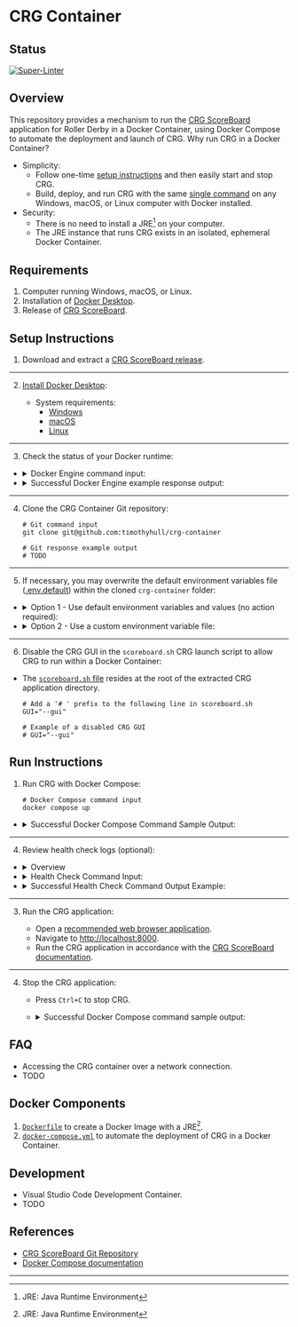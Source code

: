 # CRG Container

## Status

[![Super-Linter](https://github.com/timothyhull/crg-container/actions/workflows/lint-files.yml/badge.svg)](https://github.com/marketplace/actions/super-linter)

## Overview

This repository provides a mechanism to run the [CRG ScoreBoard](https://github.com/rollerderby/scoreboard "CRG ScoreBoard Git Repository") application for Roller Derby in a Docker Container, using Docker Compose to automate the deployment and launch of CRG.  Why run CRG in a Docker Container?

- Simplicity:
  - Follow one-time [setup instructions](#setup-instructions "Setup Instructions") and then easily start and stop CRG.
  - Build, deploy, and run CRG with the same [single command](#run-instructions "Run Instructions") on any Windows, macOS, or Linux computer with Docker installed.
- Security:
  - There is no need to install a JRE[^1] on your computer.
  - The JRE instance that runs CRG exists in an isolated, ephemeral Docker Container.

## Requirements

1. Computer running Windows, macOS, or Linux.
2. Installation of [Docker Desktop](https://www.docker.com/products/docker-desktop "Download Docker Desktop").
3. Release of [CRG ScoreBoard](https://github.com/rollerderby/scoreboard/releases "CRG ScoreBoard Releases").

## Setup Instructions

1. Download and extract a [CRG ScoreBoard release](https://github.com/rollerderby/scoreboard/releases "CRG ScoreBoard Releases").

---

2. [Install Docker Desktop](https://docs.docker.com/desktop "Docker Desktop Installation"):

    - System requirements:
        - [Windows](https://docs.docker.com/desktop/install/windows-install "Docker Desktop for Windows System Requirements")
        - [macOS](https://docs.docker.com/desktop/install/mac-install "Docker Desktop for macOS System Requirements")
        - [Linux](https://docs.docker.com/desktop/install/linux-install "Docker Desktop for Linux System Requirements")

---

3. Check the status of your Docker runtime:

- <details>
    <summary>
      Docker Engine command input:
    </summary>

    ```shell
    docker --version
    ```

  </details>

- <details>
    <summary>
      Successful Docker Engine example response output:
    </summary>


    ```shell
    Docker version 26.0.0, build 2ae903e
    ```

</details>

---

4. Clone the CRG Container Git repository:

    ```shell
    # Git command input
    git clone git@github.com:timothyhull/crg-container
    ```

    ```shell
    # Git response example output
    # TODO
    ```

---

5. If necessary, you may overwrite the default environment variables file ([.env.default](https://github.com/timothyhull/crg-container/blob/main/.env.default "Default Environment Variables File")) within the cloned `crg-container` folder:

- <details>
    <summary>
      Option 1 - Use default environment variables and values (no action required):
    </summary>

    ```shell
    # Local path to the 'crg-container' folder extracted from this repo
    ## Default value is the current working directory
    CRG_SOURCE_VOLUME=.

    # Local path relative to CRG_SOURCE_VOLUMEfor the extracted CRG application from the CRG ScoreBoard Git Repository
    ## Default value is CRG version 2023.4
    CRG_SOURCE_DIR=crg-scoreboard_v2023.4

    # Name of the folder to create and mount files to on the CRG container instance
    ## Default value is 'crg-container'
    CRG_MOUNT_DIR=crg-container
    ```

  </details>

- <details>
    <summary>
      Option 2 - Use a custom environment variable file:
    </summary>

  1. Create a file at the root of the cloned crg-container repository named `.env`.

  2. Customize the `.env` file with the following template.

    ```shell
    # Environment variable file template
    CRG_SOURCE_VOLUME=
    CRG_SOURCE_DIR=
    CRG_MOUNT_DIR=
    ```

  3. Create an environment variable named `ENV_FILE` and set the value to the path to the `.env` file:

    ```shell
    # macOS and Linux example syntax
    export ENV_FILE=.env
    ```

    ```powershell
    # Windows PowerShell example syntax
    $env:ENV_FILE = '.env'
    ```

  </details>

---

6. Disable the CRG GUI in the `scoreboard.sh` CRG launch script to allow CRG to run within a Docker Container:

- The [`scoreboard.sh` file](https://github.com/rollerderby/scoreboard/blob/dev/scoreboard.sh#L5 "scoreboard.sh Source File") resides at the root of the extracted CRG application directory.

  ```shell
  # Add a '# ' prefix to the following line in scoreboard.sh
  GUI="--gui"
  ```

  ```shell
  # Example of a disabled CRG GUI
  # GUI="--gui"
  ```

## Run Instructions

1. Run CRG with Docker Compose:

    ```shell
    # Docker Compose command input
    docker compose up
    ```

- <details>
  <summary>Successful Docker Compose Command Sample Output:</summary>

  ```shell
  [+] Building 56.1s (7/7) FINISHED                                                                       docker:desktop-linux
    => [crg-container internal] load build definition from Dockerfile                                                      0.0s
    => => transferring dockerfile: 512B                                                                                    0.0s
    => [crg-container internal] load metadata for docker.io/library/openjdk:latest                                         0.0s
    => [crg-container internal] load .dockerignore                                                                         0.0s
    => => transferring context: 229B                                                                                       0.0s
    => [crg-container 1/3] FROM docker.io/library/openjdk:latest                                                           0.0s
    => [crg-container 2/3] RUN microdnf upgrade -y --nodocs &&     microdnf clean all                                     55.3s
    => [crg-container 3/3] WORKDIR crg-container                                                                           0.0s 
    => [crg-container] exporting to image                                                                                  0.8s 
    => => exporting layers                                                                                                 0.7s 
    => => writing image sha256:e6a67731286f20afdaead94aafee07197ca82df627ce1f2ba99ca78ac63f319a                            0.0s 
    => => naming to docker.io/library/crg-container-crg-container                                                          0.0s 
    [+] Running 1/1                                                                                                              
    ✔ Network crg-container_default            Created                                                                     0.0s 
    ⠋ Container crg-container-crg-container-1  Created                                                                     0.0s 
    Attaching to crg-container-1
    crg-container-1  | Found existing autosave dir - skipping import
    crg-container-1  | CRG ScoreBoard version v2023.4
    crg-container-1  | 2024-05-03 01:32:23.293:INFO::main: Logging initialized @482ms to org.eclipse.jetty.util.log.StdErrLog
    crg-container-1  | Loaded auto-saved scoreboard from ./config/autosave/scoreboard-0-secs-ago.json
    crg-container-1  | 
    crg-container-1  | vvvvvvvvvvvvvvvvvvvvvvvvvvvvvvvvvvvvvvvvvvvvvvvvvvvvvvvvvvvvvvvvvvvvvv
    crg-container-1  | vvvvvvvvvvvvvvvvvvvvvvvvvvvvvvvvvvvvvvvvvvvvvvvvvvvvvvvvvvvvvvvvvvvvvv
    crg-container-1  | Double-click/open the 'start.html' file, or
    crg-container-1  | Open a web browser (either Google Chrome or Mozilla Firefox recommended) to:
    crg-container-1  | http://localhost:8000
    crg-container-1  | or try one of these URLs:
    crg-container-1  | http://172.19.0.2:8000/
    crg-container-1  | http://[fe80:0:0:0:42:acff:fe13:2%eth0]:8000/
    crg-container-1  | ^^^^^^^^^^^^^^^^^^^^^^^^^^^^^^^^^^^^^^^^^^^^^^^^^^^^^^^^^^^^^^^^^^^^^^
    crg-container-1  | ^^^^^^^^^^^^^^^^^^^^^^^^^^^^^^^^^^^^^^^^^^^^^^^^^^^^^^^^^^^^^^^^^^^^^^
    crg-container-1  |
  ```

  </details>

---

4. Review health check logs (optional):

- <details>
  <summary>Overview</summary>

  The health check is a recurring `curl` HTTP request to the CRG web application server, and a `200 OK` response indicates the request is successful.  The health check configuration is available for review in the [`docker-compose.yml` file](https://github.com/timothyhull/crg-container/blob/main/docker-compose.yml "Docker Compose Health Check").

  </details>

- <details>
  <summary>Health Check Command Input:</summary>

  ```shell
  # Check the health of the most recently-created container
  docker inspect -f "{{ json .State.Health }}" $(docker ps -lq)
  ```

  </details>

- <details>
    <summary>
      Successful Health Check Command Output Example:
    </summary>

  ```jsonc
  // Successful health check command example output (formatted as JSON with JQ)
  {
    "Status": "healthy",
    "FailingStreak": 0,
    "Log": [
      {
        "Start": "2024-05-03T12:00:00.000000000Z",
        "End": "2024-05-03T12:00:00.000000000",
        "ExitCode": 0,
        "Output": "HTTP/1.1 200 OK\r\nDate: Fri, 03 May 2024 01:50:54 GMT\r\nSet-Cookie: CRG_SCOREBOARD=node0v5ap3t21va5cq5zx2cqaekfe36.node0; Path=/; Expires=Sat, 18-May-2024 12:00:00 GMT; Max-Age=1296000; HttpOnly; SameSite=Lax\r\nExpires: Thu, 01 Jan 1970 00:00:00 GMT\r\nLast-Modified: Tue, 03 Oct 2023 00:56:04 GMT\r\nContent-Type: text/html;charset=utf-8\r\nAccept-Ranges: bytes\r\n"
      }
    ]
  }
  ```

  </details>

---

3. Run the CRG application:

    - Open a [recommended web browser application](https://github.com/rollerderby/scoreboard#web-browser "CRG ScoreBoard Documentation Browser Recommendation").
    - Navigate to [http://localhost:8000](http://localhost:8000 "CRG Application Launch Page").
    - Run the CRG application in accordance with the [CRG ScoreBoard documentation](https://github.com/rollerderby/scoreboard/wiki "CRG ScoreBoard Documentation").

---

4. Stop the CRG application:

    - Press `Ctrl+C` to stop CRG.
    - <details>
        <summary>
          Successful Docker Compose command sample output:
        </summary>

        ```shell
        Gracefully stopping... (press Ctrl+C again to force)
        [+] Stopping 1/1
        ✔ Container crg-container-crg-container-1  Stopped                                                                     0.5s 
        canceled
        ```

      </details>

## FAQ

- Accessing the CRG container over a network connection.
- TODO

## Docker Components

1. [`Dockerfile`](https://github.com/timothyhull/crg-container/blob/main/Dockerfile "Dockerfile") to create a Docker Image with a JRE[^1].
2. [`docker-compose.yml`](https://github.com/timothyhull/crg-container/blob/main/docker-compose.yml "CRG Container Service Definition File") to automate the deployment of CRG in a Docker Container.

## Development

- Visual Studio Code Development Container.
- TODO

## References

- [CRG ScoreBoard Git Repository](https://github.com/rollerderby/scoreboard "CRG ScoreBoard Git Repository")
- [Docker Compose documentation](https://docs.docker.com/compose "Docker Compose Documentation")


---
[^1]: JRE: Java Runtime Environment
